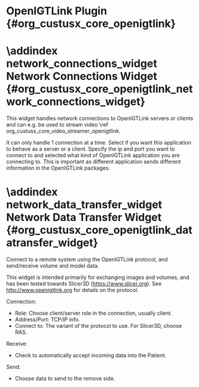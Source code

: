 OpenIGTLink Plugin {#org_custusx_core_openigtlink}
===================

\addindex network_connections_widget
Network Connections Widget {#org_custusx_core_openigtlink_network_connections_widget}
===========================================================

This widget handles network connections to OpenIGTLink servers or clients and can e.g.
be used to stream video \ref org_custusx_core_video_streamer_openigtlink.

It can only handle 1 connection at a time. Select if you want this application to behave as a server or a client.
Specify the ip and port you want to connect to and selected what kind of OpenIGTLink application you are connecting to.
This is important as different application sends different information in the OpenIGTLink packages.


\addindex network_data_transfer_widget
Network Data Transfer Widget {#org_custusx_core_openigtlink_datatransfer_widget}
===========================================================

Connect to a remote system using the OpenIGTLink protocol, and send/receive
volume and model data. 

This widget is intended primarily for exchanging images and volumes, and has been
tested towards Slicer3D (<https://www.slicer.org>).
See <http://www.openigtlink.org> for details on the protocol. 

Connection:
- Role: Choose client/server role in the connection, usually client.
- Address/Port: TCP/IP info.
- Connect to: The variant of the protocol to use. For Slicer3D, choose RAS.

Receive:
- Check to automatically accept incoming data into the Patient.

Send:
- Choose data to send to the remove side.

